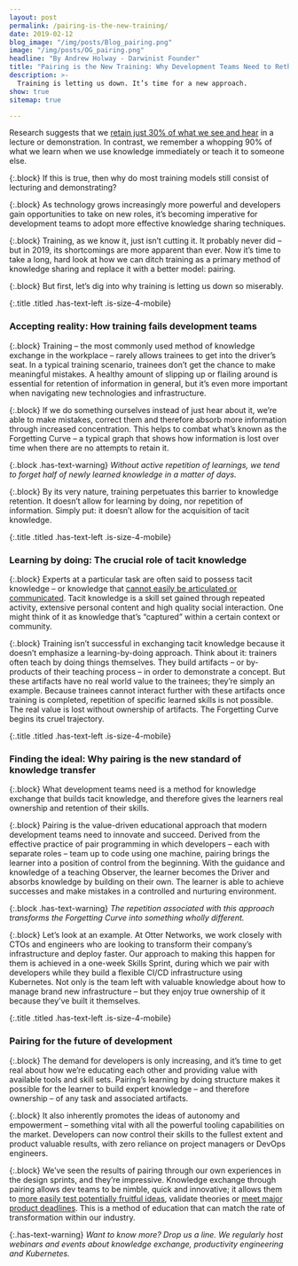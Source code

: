 ```yaml
---
layout: post
permalink: /pairing-is-the-new-training/
date: 2019-02-12 
blog_image: "/img/posts/Blog_pairing.png"
image: "/img/posts/OG_pairing.png"
headline: "By Andrew Holway - Darwinist Founder"
title: "Pairing is the New Training: Why Development Teams Need to Rethink Traditional Methods of Knowledge Sharing"
description: >-
  Training is letting us down. It’s time for a new approach.
show: true
sitemap: true

---
```


Research suggests that we [retain just 30% of what we see and hear](https://www.psychotactics.com/art-retain-learning/) in a lecture or demonstration. In contrast, we remember a whopping 90% of what we learn when we use knowledge immediately or teach it to someone else.

{:.block}
If this is true, then why do most training models still consist of lecturing and demonstrating?

{:.block}
As technology grows increasingly more powerful and developers gain opportunities to take on new roles, it’s becoming imperative for development teams to adopt more effective knowledge sharing techniques.

{:.block}
Training, as we know it, just isn’t cutting it. It probably never did – but in 2019, its shortcomings are more apparent than ever. Now it’s time to take a long, hard look at how we can ditch training as a primary method of knowledge sharing and replace it with a better model: pairing.

{:.block}
But first, let’s dig into why training is letting us down so miserably.

{:.title .titled .has-text-left .is-size-4-mobile}
### Accepting reality: How training fails development teams

{:.block}
Training – the most commonly used method of knowledge exchange in the workplace – rarely allows trainees to get into the driver’s seat. In a typical training scenario, trainees don’t get the chance to make meaningful mistakes. A healthy amount of slipping up or flailing around is essential for retention of information in general, but it’s even more important when navigating new technologies and infrastructure.

{:.block}
If we do something ourselves instead of just hear about it, we’re able to make mistakes, correct them and therefore absorb more information through increased concentration. This helps to combat what’s known as the Forgetting Curve – a typical graph that shows how information is lost over time when there are no attempts to retain it.

{:.block .has-text-warning}
_Without active repetition of learnings, we tend to forget half of newly learned knowledge in a matter of days._

{:.block}
By its very nature, training perpetuates this barrier to knowledge retention. It doesn’t allow for learning by doing, nor repetition of information. Simply put: it doesn’t allow for the acquisition of tacit knowledge.

{:.title .titled .has-text-left .is-size-4-mobile}
### Learning by doing: The crucial role of tacit knowledge

{:.block}
Experts at a particular task are often said to possess tacit knowledge – or knowledge that [cannot easily be articulated or communicated](https://www.sciencedirect.com/science/article/abs/pii/S0950584913000591). Tacit knowledge is a skill set gained through repeated activity, extensive personal content and high quality social interaction. One might think of it as knowledge that’s “captured” within a certain context or community.

{:.block}
Training isn’t successful in exchanging tacit knowledge because it doesn’t emphasize a learning-by-doing approach. Think about it: trainers often teach by doing things themselves. They build artifacts – or by-products of their teaching process – in order to demonstrate a concept. But these artifacts have no real world value to the trainees; they’re simply an example. Because trainees cannot interact further with these artifacts once training is completed, repetition of specific learned skills is not possible. The real value is lost without ownership of artifacts. The Forgetting Curve begins its cruel trajectory.

{:.title .titled .has-text-left .is-size-4-mobile}
### Finding the ideal: Why pairing is the new standard of knowledge transfer

{:.block}
What development teams need is a method for knowledge exchange that builds tacit knowledge, and therefore gives the learners real ownership and retention of their skills.

{:.block}
Pairing is the value-driven educational approach that modern development teams need to innovate and succeed. Derived from the effective practice of pair programming in which developers – each with separate roles – team up to code using one machine, pairing brings the learner into a position of control from the beginning. With the guidance and knowledge of a teaching Observer, the learner becomes the Driver and absorbs knowledge by building on their own. The learner is able to achieve successes and make mistakes in a controlled and nurturing environment.

{:.block .has-text-warning}
_The repetition associated with this approach transforms the Forgetting Curve into something wholly different._

{:.block}
Let’s look at an example. At Otter Networks, we work closely with CTOs and engineers who are looking to transform their company’s infrastructure and deploy faster. Our approach to making this happen for them is achieved in a one-week Skills Sprint, during which we pair with developers while they build a flexible CI/CD infrastructure using Kubernetes. Not only is the team left with valuable knowledge about how to manage brand new infrastructure – but they enjoy true ownership of it because they’ve built it themselves.

{:.title .titled .has-text-left .is-size-4-mobile}
### Pairing for the future of development

{:.block}
The demand for developers is only increasing, and it’s time to get real about how we’re educating each other and providing value with available tools and skill sets. Pairing’s learning by doing structure makes it possible for the learner to build expert knowledge – and therefore ownership – of any task and associated artifacts.

{:.block}
It also inherently promotes the ideas of autonomy and empowerment – something vital with all the powerful tooling capabilities on the market. Developers can now control their skills to the fullest extent and product valuable results, with zero reliance on project managers or DevOps engineers.

{:.block}
We’ve seen the results of pairing through our own experiences in the design sprints, and they’re impressive. Knowledge exchange through pairing allows dev teams to be nimble, quick and innovative; it allows them to [more easily test potentially fruitful ideas](https://otter.ly/humanitec/), validate theories or [meet major product deadlines](https://otter.ly/repay-me/). This is a method of education that can match the rate of transformation within our industry.

{:.has-text-warning}
*Want to know more? Drop us a line. We regularly host webinars and events about knowledge exchange, productivity engineering and Kubernetes.*
